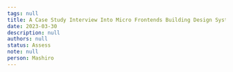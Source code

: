 ```yaml
---
tags: null
title: A Case Study Interview Into Micro Frontends Building Design System For E Commerce Platform
date: 2023-03-30
description: null
authors: null
status: Assess
note: null
person: Mashiro
---
```


